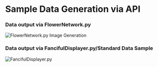 # Sample Data Generation via API

### Data output via FlowerNetwork.py
![FlowerNetwork.py Image Generation](https://ilankleiman.com/network2/images/FlowerNetwork.png)

### Data output via FancifulDisplayer.py/Standard Data Sample
![FancifulDisplayer.py](https://ilankleiman.com/network2/images/StandardNetwork.png)
